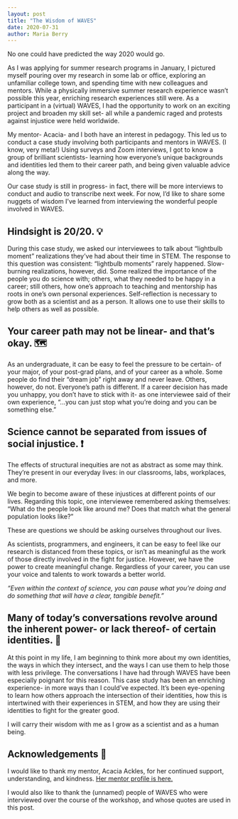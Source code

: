 ```yaml
---
layout: post
title: "The Wisdom of WAVES"
date: 2020-07-31
author: Maria Berry
---
```


No one could have predicted the way 2020 would go. 

As I was applying for summer research programs in January, I pictured myself pouring over my research in some lab or office, exploring an unfamiliar college town, and spending time with new colleagues and mentors. While a physically immersive summer research experience wasn’t possible this year, enriching research experiences still were. As a participant in a (virtual) WAVES, I had the opportunity to work on an exciting project and broaden my skill set- all while a pandemic raged and protests against injustice were held worldwide.

My mentor- Acacia- and I both have an interest in pedagogy. This led us to conduct a case study involving both participants and mentors in WAVES. (I know, very meta!) Using surveys and Zoom interviews, I got to know a group of brilliant scientists- learning how everyone’s unique backgrounds and identities led them to their career path, and being given valuable advice along the way.

Our case study is still in progress- in fact, there will be more interviews to conduct and audio to transcribe next week. For now, I’d like to share some nuggets of wisdom I’ve learned from interviewing the wonderful people involved in WAVES.        

## **Hindsight is 20/20.** :bulb:

During this case study, we asked our interviewees to talk about “lightbulb moment” realizations they’ve had about their time in STEM. The response to this question was consistent: “lightbulb moments” rarely happened. Slow-burning realizations, however, did. 
Some realized the importance of the people you do science with; others, what they needed to be happy in a career; still others, how one’s approach to teaching and mentorship has roots in one’s own personal experiences.
Self-reflection is necessary to grow both as a scientist and as a person. It allows one to use their skills to help others as well as possible.

## **Your career path may not be linear- and that’s okay.** :world_map:

As an undergraduate, it can be easy to feel the pressure to be certain- of your major, of your post-grad plans, and of your career as a whole. Some people do find their “dream job” right away and never leave. Others, however, do not. Everyone’s path is different. If a career decision has made you unhappy, you don’t have to stick with it- as one interviewee said of their own experience, “...you can just stop what you’re doing and you can be something else.”

## **Science cannot be separated from issues of social injustice.** :exclamation:

The effects of structural inequities are not as abstract as some may think. They’re present in our everyday lives: in our classrooms, labs, workplaces, and more. 

We begin to become aware of these injustices at different points of our lives. Regarding this topic, one interviewee remembered asking themselves: “What do the people look like around me? Does that match what the general population looks like?”

These are questions we should be asking ourselves throughout our lives.

As scientists, programmers, and engineers, it can be easy to feel like our research is distanced from these topics, or isn’t as meaningful as the work of those directly involved in the fight for justice. However, we have the power to create meaningful change. Regardless of your career, you can use your voice and talents to work towards a better world.

*“Even within the context of science, you can pause what you’re doing and do something that will have a clear, tangible benefit.”*

## **Many of today’s conversations revolve around the inherent power- or lack thereof- of certain identities.** :busts_in_silhouette:

At this point in my life, I am beginning to think more about my own identities, the ways in which they intersect, and the ways I can use them to help those with less privilege. The conversations I have had through WAVES have been especially poignant for this reason. 
This case study has been an enriching experience- in more ways than I could’ve expected. It’s been eye-opening to learn how others approach the intersection of their identities, how this is intertwined with their experiences in STEM, and how they are using their identities to fight for the greater good.

I will carry their wisdom with me as I grow as a scientist and as a human being.

## **Acknowledgements**  :star2:

I would like to thank my mentor, Acacia Ackles, for her continued support, understanding, and kindness. [Her mentor profile is here.](http://mmore500.com/waves/people.html#alackles) 

I would also like to thank the (unnamed) people of WAVES who were interviewed over the course of the workshop, and whose quotes are used in this post.
